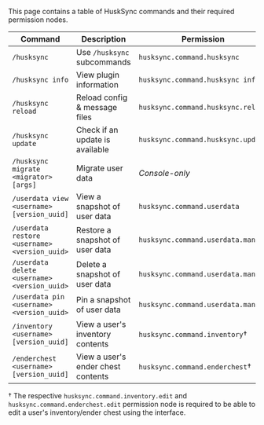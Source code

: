 This page contains a table of HuskSync commands and their required permission nodes.

| Command                                       | Description                          | Permission                           |
|-----------------------------------------------|--------------------------------------|--------------------------------------|
| `/husksync`                                   | Use `/husksync` subcommands          | `husksync.command.husksync`          |
| `/husksync info`                              | View plugin information              | `husksync.command.husksync info`     |
| `/husksync reload`                            | Reload config & message files        | `husksync.command.husksync.reload`   |
| `/husksync update`                            | Check if an update is available      | `husksync.command.husksync.update`   |
| `/husksync migrate <migrator> [args]`         | Migrate user data                    | _Console-only_                       |
| `/userdata view <username> [version_uuid]`    | View a snapshot of user data         | `husksync.command.userdata`          |
| `/userdata restore <username> <version_uuid>` | Restore a snapshot of user data      | `husksync.command.userdata.manage`   |
| `/userdata delete <username> <version_uuid>`  | Delete a snapshot of user data       | `husksync.command.userdata.manage`   |
| `/userdata pin <username> <version_uuid>`     | Pin a snapshot of user data          | `husksync.command.userdata.manage`   |
| `/inventory <username> [version_uuid]`        | View a user's inventory contents     | `husksync.command.inventory`&dagger; |
| `/enderchest <username> [version_uuid]`       | View a user's ender chest contents   | `husksync.command.enderchest`&dagger;|

&dagger; The respective `husksync.command.inventory.edit` and `husksync.command.enderchest.edit` permission node is required to be able to edit a user's inventory/ender chest using the interface.